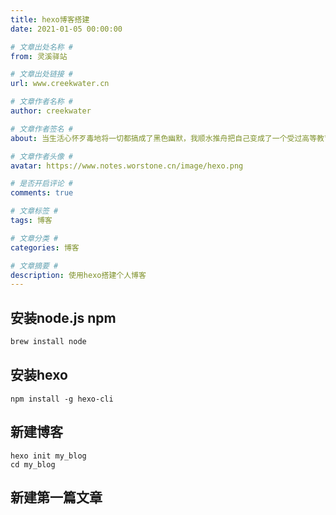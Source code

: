 ```yaml
---
title: hexo博客搭建
date: 2021-01-05 00:00:00

# 文章出处名称 #
from: 灵溪驿站

# 文章出处链接 #
url: www.creekwater.cn

# 文章作者名称 #
author: creekwater

# 文章作者签名 #
about: 当生活心怀歹毒地将一切都搞成了黑色幽默，我顺水推舟把自己变成了一个受过高等教育的流氓。

# 文章作者头像 #
avatar: https://www.notes.worstone.cn/image/hexo.png

# 是否开启评论 #
comments: true

# 文章标签 #
tags: 博客

# 文章分类 #
categories: 博客

# 文章摘要 #
description: 使用hexo搭建个人博客
---
```


## 安装node.js npm

```sh
brew install node
```

## 安装hexo

```shell
npm install -g hexo-cli
```

## 新建博客

```shell
hexo init my_blog
cd my_blog
```

## 新建第一篇文章

```

```

